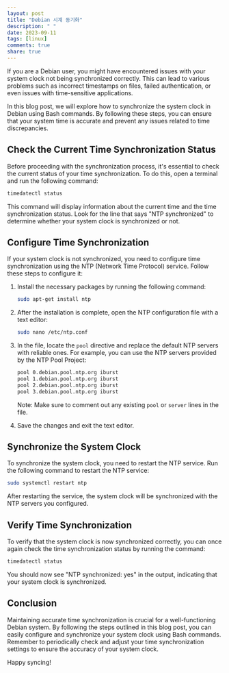 ```yaml
---
layout: post
title: "Debian 시계 동기화"
description: " "
date: 2023-09-11
tags: [linux]
comments: true
share: true
---
```


If you are a Debian user, you might have encountered issues with your system clock not being synchronized correctly. This can lead to various problems such as incorrect timestamps on files, failed authentication, or even issues with time-sensitive applications.

In this blog post, we will explore how to synchronize the system clock in Debian using Bash commands. By following these steps, you can ensure that your system time is accurate and prevent any issues related to time discrepancies.

## Check the Current Time Synchronization Status

Before proceeding with the synchronization process, it's essential to check the current status of your time synchronization. To do this, open a terminal and run the following command:

```bash
timedatectl status
```

This command will display information about the current time and the time synchronization status. Look for the line that says "NTP synchronized" to determine whether your system clock is synchronized or not.

## Configure Time Synchronization

If your system clock is not synchronized, you need to configure time synchronization using the NTP (Network Time Protocol) service. Follow these steps to configure it:

1. Install the necessary packages by running the following command:

   ```bash
   sudo apt-get install ntp
   ```

2. After the installation is complete, open the NTP configuration file with a text editor:

   ```bash
   sudo nano /etc/ntp.conf
   ```

3. In the file, locate the `pool` directive and replace the default NTP servers with reliable ones. For example, you can use the NTP servers provided by the NTP Pool Project:

   ```bash
   pool 0.debian.pool.ntp.org iburst
   pool 1.debian.pool.ntp.org iburst
   pool 2.debian.pool.ntp.org iburst
   pool 3.debian.pool.ntp.org iburst
   ```

   Note: Make sure to comment out any existing `pool` or `server` lines in the file.

4. Save the changes and exit the text editor.

## Synchronize the System Clock

To synchronize the system clock, you need to restart the NTP service. Run the following command to restart the NTP service:

```bash
sudo systemctl restart ntp
```

After restarting the service, the system clock will be synchronized with the NTP servers you configured.

## Verify Time Synchronization

To verify that the system clock is now synchronized correctly, you can once again check the time synchronization status by running the command:

```bash
timedatectl status
```

You should now see "NTP synchronized: yes" in the output, indicating that your system clock is synchronized.

## Conclusion

Maintaining accurate time synchronization is crucial for a well-functioning Debian system. By following the steps outlined in this blog post, you can easily configure and synchronize your system clock using Bash commands. Remember to periodically check and adjust your time synchronization settings to ensure the accuracy of your system clock.

Happy syncing!